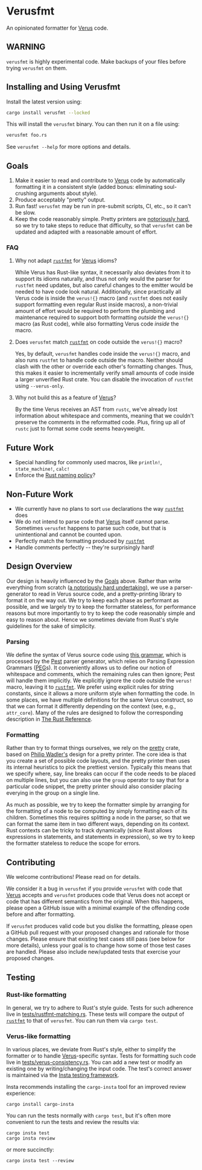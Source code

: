 # Verusfmt

An opinionated formatter for [Verus] code.

## WARNING

`verusfmt` is highly experimental code. Make backups of your files before trying
`verusfmt` on them.

## Installing and Using Verusfmt

Install the latest version using:

``` sh
cargo install verusfmt --locked
```

This will install the `verusfmt` binary. You can then run it on a file using: 

``` sh
verusfmt foo.rs
```

See `verusfmt --help` for more options and details.

## Goals

1. Make it easier to read and contribute to [Verus] code by automatically
   formatting it in a consistent style (added bonus: eliminating soul-crushing
   arguments about style).
2. Produce acceptably "pretty" output.
3. Run fast!  `verusfmt` may be run in pre-submit scripts, CI, etc., so it can't
   be slow.
4. Keep the code reasonably simple. Pretty printers are [notoriously
   hard](https://journal.stuffwithstuff.com/2015/09/08/the-hardest-program-ive-ever-written/),
   so we try to take steps to reduce that difficulty, so that `verusfmt` can be
   updated and adapted with a reasonable amount of effort. 

### FAQ

1. Why not adapt [`rustfmt`] for [Verus] idioms?

    While Verus has Rust-like syntax, it necessarily also deviates from it to
    support its idioms naturally, and thus not only would the parser for
    `rustfmt` need updates, but also careful changes to the emitter would be
    needed to have code look natural. Additionally, since practically all Verus
    code is inside the `verus!{}` macro (and `rustfmt` does not easily support
    formatting even regular Rust inside macros), a non-trivial amount of effort
    would be required to perform the plumbing and maintenance required to
    support both formatting _outside_ the `verus!{}` macro (as Rust code), while
    also formatting Verus code _inside_ the macro.

1. Does `verusfmt` match [`rustfmt`] on code outside the `verus!{}` macro?

    Yes, by default, `verusfmt` handles code inside the `verus!{}` macro, and
    also runs `rustfmt` to handle code outside the macro. Neither should clash
    with the other or override each other's formatting changes. Thus, this
    makes it easier to incrementally verify small amounts of code inside a
    larger unverified Rust crate.  You can disable the invocation of `rustfmt`
    using `--verus-only`.

1. Why not build this as a feature of [Verus]?

    By the time Verus receives an AST from `rustc`, we've already lost
    information about whitespace and comments, meaning that we couldn't preserve
    the comments in the reformatted code. Plus, firing up all of `rustc` just to
    format some code seems heavyweight.

## Future Work
- Special handling for commonly used macros, like `println!`, `state_machine!`, `calc!`
- Enforce the [Rust naming policy](https://doc.rust-lang.org/beta/style-guide/advice.html#names)? 

## Non-Future Work
- We currently have no plans to sort `use` declarations the way [`rustfmt`] does
- We do not intend to parse code that [Verus] itself cannot parse.  Sometimes `verusfmt` 
  happens to parse such code, but that is unintentional and cannot be counted upon.
- Perfectly match the formatting produced by [`rustfmt`]
- Handle comments perfectly -- they're surprisingly hard!

## Design Overview

Our design is heavily influenced by the [Goals](#Goals) above.  Rather than
write everything from scratch ([a notoriously hard
undertaking](https://journal.stuffwithstuff.com/2015/09/08/the-hardest-program-ive-ever-written/)),
we use a parser-generator to read in Verus source code, and a pretty-printing
library to format it on the way out.  We try to keep each phase as performant
as possible, and we largely try to keep the formatter stateless, for
performance reasons but more importantly to try to keep the code reasonably
simple and easy to reason about.  Hence we sometimes deviate from Rust's style
guidelines for the sake of simplicity.

### Parsing

We define the syntax of Verus source code using [this
grammar](src/verus.pest), which is processed by the [Pest](https://pest.rs/)
parser generator, which relies on Parsing Expression Grammars
([PEG](https://en.wikipedia.org/wiki/Parsing_expression_grammar)s).  It
conveniently allows us to define our notion of whitespace and comments, which
the remaining rules can then ignore; Pest will handle them implicitly.  We
explicitly ignore the code outside the `verus!` macro, leaving it to
[`rustfmt`].  We prefer using explicit rules for string constants, since it
allows a more uniform style when formatting the code.  In some places, we have
multiple definitions for the same Verus construct, so that we can format it
differently depending on the context (see, e.g., `attr_core`).  Many of the
rules are designed to follow the corresponding description in [The Rust
Reference](https://doc.rust-lang.org/beta/reference/introduction.html).

### Formatting

Rather than try to format things ourselves, we rely on the
[pretty](https://crates.io/crates/pretty) crate, based on [Philip
Wadler's](https://homepages.inf.ed.ac.uk/wadler/papers/prettier/prettier.pdf)
design for a pretty printer.  The core idea is that you create a set of possible
code layouts, and the pretty printer then uses its internal heuristics to pick
the prettiest version.  Typically this means that we specify where, say, line breaks
can occur if the code needs to be placed on multiple lines, but you can also
use the `group` operator to say that for a particular code snippet, the pretty printer
should also consider placing everying in the group on a single line.

As much as possible, we try to keep the formatter simple by arranging for the 
formatting of a node to be computed by simply formatting each of its children.
Sometimes this requires splitting a node in the parser, so that we can format
the same item in two different ways, depending on its context.  Rust contexts
can be tricky to track dynamically (since Rust allows expressions in statements,
and statements in expression), so we try to keep the formatter stateless to reduce
the scope for errors.

## Contributing

We welcome contributions! Please read on for details.

We consider it a bug in `verusfmt` if you provide `verusfmt` with code
that [Verus] accepts and `verusfmt` produces code that Verus does not accept
or code that has different semantics from the original.  When this happens,
please open a GitHub issue with a minimal example of the offending code
before and after formatting.

If `verusfmt` produces valid code but you dislike the formatting, please open
a GitHub pull request with your proposed changes and rationale for those changes.
Please ensure that existing test cases still pass (see below for more details),
unless your goal is to change how some of those test cases are handled.  Please
also include new/updated tests that exercise your proposed changes.


## Testing

### Rust-like formatting

In general, we try to adhere to Rust's style guide.  Tests for such adherence live in
[tests/rustfmt-matching.rs](tests/rustfmt-matching.rs).  These tests will compare the output
of [`rustfmt`] to that of `verusfmt`.  You can run them via `cargo test`.

### Verus-like formatting

In various places, we deviate from Rust's style, either to simplify the
formatter or to handle [Verus]-specific syntax.  Tests for formatting such code
live in [tests/verus-consistency.rs](tests/verus-consistency.rs).  You can add
a new test or modify an existing one by writing/changing the input code.  The
test's correct answer is maintained via the [Insta testing framework](https://insta.rs).

Insta recommends installing the `cargo-insta` tool for an improved review experience:
```
cargo install cargo-insta
```

You can run the tests normally with `cargo test`, but it's often more convenient
to run the tests and review the results via:
```
cargo insta test
cargo insta review
```
or more succinctly:
```
cargo insta test --review
```


[Verus]: https://github.com/verus-lang/verus
[`rustfmt`]: https://github.com/rust-lang/rustfmt
